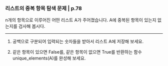 ### 리스트의 중복 항목 탐색 문제 | p.78
n개의 항목으로 이루어진 어떤 리스트 A가 주어졌습니다. A에 중복된 항목이 있는지 없는지를 검사해 봅시다.

---

1. 공백으로 구분되어 입력되는 숫자들을 받아서 리스트 A에 저장해 보세요.

2. 같은 항목이 있으면 False를, 같은 항목이 없으면 True를 반환하는 함수 unique_elements(A)를 완성해 보세요.
